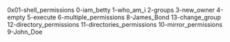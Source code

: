 0x01-shell_permissions
0-iam_betty
1-who_am_i
2-groups
3-new_owner
4-empty
5-execute
6-multiple_permissions
8-James_Bond
13-change_group
12-directory_permissions
11-directories_permissions
10-mirror_permissions
9-John_Doe
